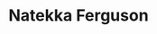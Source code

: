 # Natekka Ferguson

<!--
**nfergie1/nfergie1** is a ✨ _special_ ✨ repository because its `README.md` (this file) appears on your GitHub profile.

Natekka Ferguson
nferguson1@my.waketech.edu
This is my CTI110 SP2025 Github account
This repository is going to hold all of my work for class

